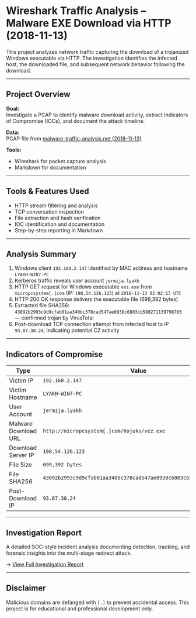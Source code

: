 # Wireshark Traffic Analysis – Malware EXE Download via HTTP (2018-11-13)

This project analyzes network traffic capturing the download of a trojanized Windows executable via HTTP. The investigation identifies the infected host, the downloaded file, and subsequent network behavior following the download.

---

## Project Overview

**Goal:**  
Investigate a PCAP to identify malware download activity, extract Indicators of Compromise (IOCs), and document the attack timeline.

**Data:**  
PCAP file from [malware-traffic-analysis.net (2018-11-13)](https://www.malware-traffic-analysis.net/2018/11/13/index.html)

**Tools:**  
- Wireshark for packet capture analysis  
- Markdown for documentation  

---

## Tools & Features Used

- HTTP stream filtering and analysis  
- TCP conversation inspection  
- File extraction and hash verification  
- IOC identification and documentation  
- Step-by-step reporting in Markdown  

---

## Analysis Summary

1. Windows client `192.168.2.147` identified by MAC address and hostname `LYAKH-WIN7-PC`  
2. Kerberos traffic reveals user account `jermija.lyakh`  
3. HTTP GET request for Windows executable `vez.exe` from `micropcsystem[.]com` (IP: `198.54.126.123`) at `2018-11-13 02:02:13 UTC`  
4. HTTP 200 OK response delivers the executable file (699,392 bytes)  
5. Extracted file SHA256:  
   `43092b2993c9d9cfab01aa340bc378cad547ae0938c6803cb580271139798765`  
   — confirmed trojan by VirusTotal  
6. Post-download TCP connection attempt from infected host to IP `93.87.38.24`, indicating potential C2 activity  

---

## Indicators of Compromise

| Type                 | Value                                                                |
|----------------------|----------------------------------------------------------------------|
| Victim IP            | `192.168.2.147`                                                      |
| Victim Hostname      | `LYAKH-WIN7-PC`                                                      |
| User Account         | `jermija.lyakh`                                                      |
| Malware Download URL | `http://micropcsystem[.]com/hojuks/vez.exe`                            |
| Download Server IP   | `198.54.126.123`                                                     |
| File Size            | `699,392 bytes`                                                      |
| File SHA256          | `43092b2993c9d9cfab01aa340bc378cad547ae0938c6803cb580271139798765`   |
| Post-Download IP     | `93.87.38.24`                                                        |

---

## Investigation Report

A detailed SOC-style incident analysis documenting detection, tracking, and forensic insights into the multi-stage redirect attack.

→ [View Full Investigation Report](.md)


---

## Disclaimer

Malicious domains are defanged with `[.]` to prevent accidental access. This project is for educational and professional development only.



